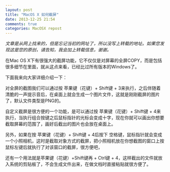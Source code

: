 ```yaml
---
layout: post
title: "MacOS X 如何截屏"
date: 2013-12-25 21:54
comments: true
categories: MacOSX repost
---
```


*文章是从网上找来的，但是忘记当初的网址了，所以没写上转载的地址。如果您发现这是您的原创，请告知，我会加上转载信息，谢谢。*

在Mac OS X下有很强大的截屏功能，它不仅仅是对屏幕的全屏COPY，而是包括很多细节在里面，就从这点来看，已经比过所有版本的Windows了。

下面我来向大家详细介绍一下： 　　

<!-- more -->

对全屏的截图我们可以通过按 苹果键（花键）+ Shift键 + 3来执行，之后伴随着清脆的一声提示音后，在桌面上就会生成一个图片文件，这就是刚刚截屏的图片了，默认文件类型是PNG的。

自定义截屏是很方便的一个功能，是可以通过按 苹果键（花键）+ Shift键 + 4来执行，当执行组合按键之后鼠标指针的光标会变成十字，现在你就可以画出你想要截取屏幕的范围了，画好后截出的图片也会放在桌面上。

另外，如果在按 苹果键（花键）+ Shift键 + 4后按下 空格键，鼠标指针就会变成一个小照相机，这时是截取对象方式的截屏，把小照相机放在你想截图的窗口上按鼠标左键后就执行了对该窗口的截屏，很方便吧，

还有一个用法就是苹果键（花键）+Shift键再 + Ctrl键 + 4，这样截出的文件就放入系统的剪贴板了，不会生成文件出来，在做文档时直接粘贴就很方便了。
